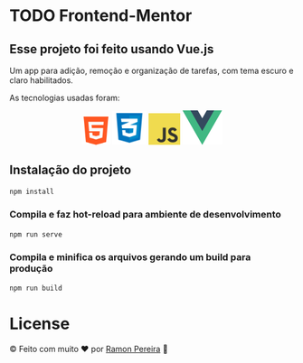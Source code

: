 # TODO Frontend-Mentor

## Esse projeto foi feito usando Vue.js

Um app para adição, remoção e organização de tarefas, com tema escuro e claro habilitados.

As tecnologias usadas foram:

<p align="center" justify-content="center">
<img src="./src/assets/html.png" width="50">
<img src="./src/assets/css.png" width="60"/>
<img src="./src/assets/JavaScript.png" width="56"/>
<img src="./src/assets/vue.png" width="70"/>
</p>

## Instalação do projeto

```
npm install
```

### Compila e faz hot-reload para ambiente de desenvolvimento

```
npm run serve
```

### Compila e minifica os arquivos gerando um build para produção

```
npm run build
```

# License

© Feito com muito &#10084; por [Ramon Pereira](https://www.linkedin.com/in/ramon-pereira88/) 🤝
